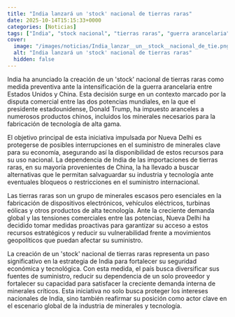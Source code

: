 ```yaml
---
title: "India lanzará un 'stock' nacional de tierras raras"
date: 2025-10-14T15:15:33+0000
categories: [Noticias]
tags: ["India", "stock nacional", "tierras raras", "guerra arancelaria", "tecnología de alta gama", "suministro de minerales", "seguridad económica."]
cover:
  image: "/images/noticias/India_lanzar__un__stock__nacional_de_tie.png"
  alt: "India lanzará un 'stock' nacional de tierras raras"
  hidden: false
---
```


India ha anunciado la creación de un 'stock' nacional de tierras raras como medida preventiva ante la intensificación de la guerra arancelaria entre Estados Unidos y China. Esta decisión surge en un contexto marcado por la disputa comercial entre las dos potencias mundiales, en la que el presidente estadounidense, Donald Trump, ha impuesto aranceles a numerosos productos chinos, incluidos los minerales necesarios para la fabricación de tecnología de alta gama.

El objetivo principal de esta iniciativa impulsada por Nueva Delhi es protegerse de posibles interrupciones en el suministro de minerales clave para su economía, asegurando así la disponibilidad de estos recursos para su uso nacional. La dependencia de India de las importaciones de tierras raras, en su mayoría provenientes de China, la ha llevado a buscar alternativas que le permitan salvaguardar su industria y tecnología ante eventuales bloqueos o restricciones en el suministro internacional.

Las tierras raras son un grupo de minerales escasos pero esenciales en la fabricación de dispositivos electrónicos, vehículos eléctricos, turbinas eólicas y otros productos de alta tecnología. Ante la creciente demanda global y las tensiones comerciales entre las potencias, Nueva Delhi ha decidido tomar medidas proactivas para garantizar su acceso a estos recursos estratégicos y reducir su vulnerabilidad frente a movimientos geopolíticos que puedan afectar su suministro.

La creación de un 'stock' nacional de tierras raras representa un paso significativo en la estrategia de India para fortalecer su seguridad económica y tecnológica. Con esta medida, el país busca diversificar sus fuentes de suministro, reducir su dependencia de un solo proveedor y fortalecer su capacidad para satisfacer la creciente demanda interna de minerales críticos. Esta iniciativa no solo busca proteger los intereses nacionales de India, sino también reafirmar su posición como actor clave en el escenario global de la industria de minerales y tecnología.
